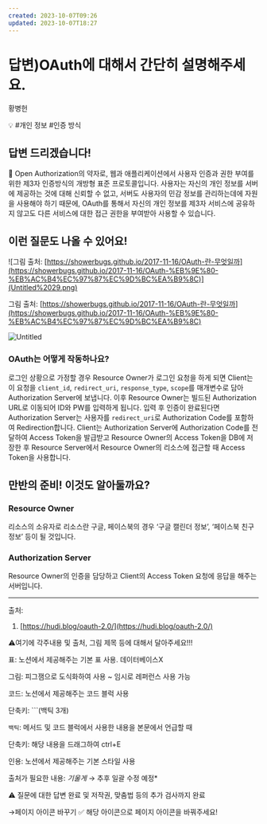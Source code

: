 ```yaml
---
created: 2023-10-07T09:26
updated: 2023-10-07T18:27
---
```

# 답변)OAuth에 대해서 간단히 설명해주세요.

황병헌

💡 #개인 정보 #인증 방식

## 답변 드리겠습니다!

<aside>
📌 Open Authorization의 약자로, 웹과 애플리케이션에서 사용자 인증과 권한 부여를 위한 제3자 인증방식의 개방형 표준 프로토콜입니다. 사용자는 자신의 개인 정보를 서버에 제공하는 것에 대해 신뢰할 수 없고, 서버도 사용자의 민감 정보를 관리하는데에 자원을 사용해야 하기 때문에, OAuth를 통해서 자신의 개인 정보를 제3자 서비스에 공유하지 않고도 다른 서비스에 대한 접근 권한을 부여받아 사용할 수 있습니다.

</aside>

## 이런 질문도 나올 수 있어요!

![그림 출처: [https://showerbugs.github.io/2017-11-16/OAuth-란-무엇일까](https://showerbugs.github.io/2017-11-16/OAuth-%EB%9E%80-%EB%AC%B4%EC%97%87%EC%9D%BC%EA%B9%8C)](Untitled%2029.png)

그림 출처: [https://showerbugs.github.io/2017-11-16/OAuth-란-무엇일까](https://showerbugs.github.io/2017-11-16/OAuth-%EB%9E%80-%EB%AC%B4%EC%97%87%EC%9D%BC%EA%B9%8C)

![Untitled](Untitled%2030.png)

### OAuth는 어떻게 작동하나요?

로그인 상황으로 가정할 경우 Resource Owner가 로그인 요청을 하게 되면 Client는 이 요청을  `client_id`, `redirect_uri`, `response_type`, `scope`를 매개변수로 담아 Authorization Server에 보냅니다. 이후 Resource Owner는 빌드된 Authorization URL로 이동되어 ID와 PW를 입력하게 됩니다. 입력 후 인증이 완료된다면 Authorization Server는 사용자를 `redirect_uri`로 Authorization Code를 포함하여 Redirection합니다. Client는 Authorization Server에 Authorization Code를 전달하여 Access Token을 발급받고 Resource Owner의 Access Token을 DB에 저장한 후 Resource Server에서 Resource Owner의 리소스에 접근할 때 Access Token을 사용합니다.

## 만반의 준비! 이것도 알아둘까요?

### Resource Owner

리소스의 소유자로 리소스란 구글, 페이스북의 경우 ‘구글 캘린더 정보’, ‘페이스북 친구 정보’ 등이 될 것입니다.

### Authorization Server

Resource Owner의 인증을 담당하고 Client의 Access Token 요청에 응답을 해주는 서버입니다. 

---

출처:

1. [https://hudi.blog/oauth-2.0/](https://hudi.blog/oauth-2.0/)

⚠️여기에 각주내용 및 출처, 그림 제목 등에 대해서 달아주세요!!!

표: 노션에서 제공해주는 기본 표 사용. 데이터베이스X

그림: 피그잼으로 도식화하여 사용 ~ 임시로 레퍼런스 사용 가능

코드: 노션에서 제공해주는 코드 블럭 사용 

단축키: ```(백틱 3개)

`백틱`: 메서드 및 코드 블럭에서 사용한 내용을 본문에서 언급할 때 

단축키: 해당 내용을 드래그하여 ctrl+E

인용: 노션에서 제공해주는 기본 스타일 사용

출처가 필요한 내용: *기울게* → 추후 일괄 수정 예정*

⚠️ 질문에 대한 답변 완료 및 저작권, 맞춤법 등의 추가 검사까지 완료

→페이지 아이콘 바꾸기 ✅ 해당 아이콘으로 페이지 아이콘을 바꿔주세요!